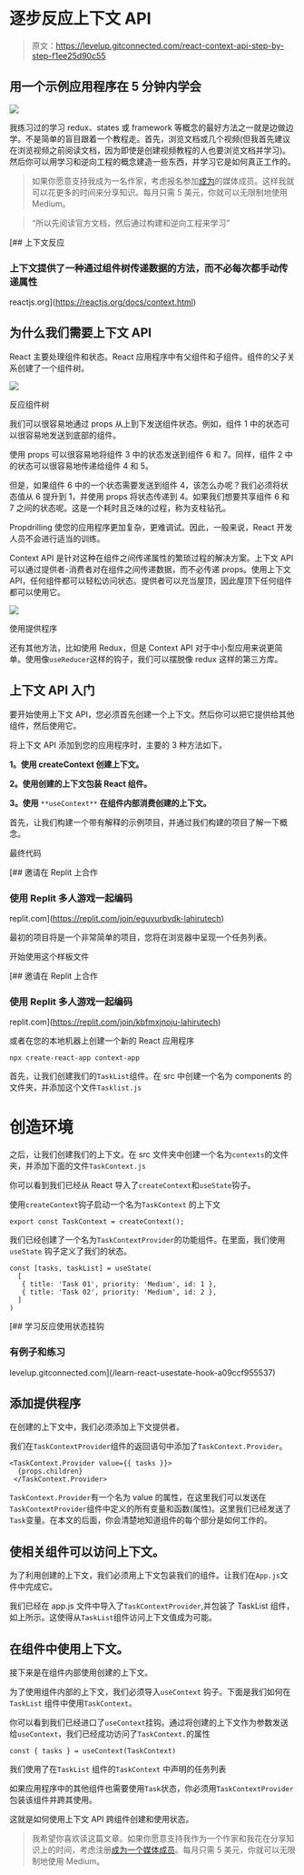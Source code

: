 # 逐步反应上下文 API

> 原文：<https://levelup.gitconnected.com/react-context-api-step-by-step-f1ee25d90c55>

## 用一个示例应用程序在 5 分钟内学会

![](img/c98a2565619b9d0db125ae86796e5a53.png)

我练习过的学习 redux、states 或 framework 等概念的最好方法之一就是边做边学。不是简单的盲目跟着一个教程走。首先，浏览文档或几个视频(但我首先建议在浏览视频之前阅读文档，因为即使是创建视频教程的人也要浏览文档并学习)。然后你可以用学习和逆向工程的概念建造一些东西，并学习它是如何真正工作的。

> 如果你愿意支持我成为一名作家，考虑报名参加[成为](https://freelancingcult.medium.com/membership)的媒体成员。这样我就可以花更多的时间来分享知识。每月只需 5 美元，你就可以无限制地使用 Medium。

> “所以先阅读官方文档，然后通过构建和逆向工程来学习”

[](https://reactjs.org/docs/context.html) [## 上下文反应

### 上下文提供了一种通过组件树传递数据的方法，而不必每次都手动传递属性

reactjs.org](https://reactjs.org/docs/context.html) 

## 为什么我们需要上下文 API

React 主要处理组件和状态。React 应用程序中有父组件和子组件。组件的父子关系创建了一个组件树。

![](img/754e1c7b3b1aee82d85bb178a0b4f295.png)

反应组件树

我们可以很容易地通过 props 从上到下发送组件状态。例如，组件 1 中的状态可以很容易地发送到底部的组件。

使用 props 可以很容易地将组件 3 中的状态发送到组件 6 和 7。同样，组件 2 中的状态可以很容易地传递给组件 4 和 5。

但是，如果组件 6 中的一个状态需要发送到组件 4，该怎么办呢？我们必须将状态值从 6 提升到 1，并使用 props 将状态传递到 4。如果我们想要共享组件 6 和 7 之间的状态呢。这是一个耗时且乏味的过程，称为支柱钻孔。

Propdrilling 使您的应用程序更加复杂，更难调试。因此，一般来说，React 开发人员不会进行适当的训练。

Context API 是针对这种在组件之间传递属性的繁琐过程的解决方案。上下文 API 可以通过提供者-消费者对在组件之间传递数据，而不必传递 props。使用上下文 API，任何组件都可以轻松访问状态。提供者可以充当屋顶，因此屋顶下任何组件都可以使用它。

![](img/967d7a33b3305bdb466fbd5795ab6582.png)

使用提供程序

还有其他方法，比如使用 Redux，但是 Context API 对于中小型应用来说更简单。使用像`useReducer`这样的钩子，我们可以摆脱像 redux 这样的第三方库。

## 上下文 API 入门

要开始使用上下文 API，您必须首先创建一个上下文。然后你可以把它提供给其他组件，然后使用它。

将上下文 API 添加到您的应用程序时，主要的 3 种方法如下。

**1。使用 createContext 创建上下文。**

**2。使用创建的上下文包装 React 组件。**

**3。使用** `**useContext**` **在组件内部消费创建的上下文。**

首先，让我们构建一个带有解释的示例项目，并通过我们构建的项目了解一下概念。

最终代码

[](https://replit.com/join/eguvurbvdk-lahirutech) [## 邀请在 Replit 上合作

### 使用 Replit 多人游戏一起编码

replit.com](https://replit.com/join/eguvurbvdk-lahirutech) 

最初的项目将是一个非常简单的项目，您将在浏览器中呈现一个任务列表。

开始使用这个样板文件

[](https://replit.com/join/kbfmxjnoju-lahirutech) [## 邀请在 Replit 上合作

### 使用 Replit 多人游戏一起编码

replit.com](https://replit.com/join/kbfmxjnoju-lahirutech) 

或者在您的本地机器上创建一个新的 React 应用程序

```
npx create-react-app context-app
```

首先，让我们创建我们的`TaskList`组件。在 src 中创建一个名为 components 的文件夹，并添加这个文件`Tasklist.js`

# 创造环境

之后，让我们创建我们的上下文。在 src 文件夹中创建一个名为`contexts`的文件夹，并添加下面的文件`TaskContext.js`

你可以看到我们已经从 React 导入了`createContext`和`useState`钩子。

使用`createContext`钩子启动一个名为`TaskContext` 的上下文

```
export const TaskContext = createContext();
```

我们已经创建了一个名为`TaskContextProvider`的功能组件。在里面，我们使用`useState` 钩子定义了我们的状态。

```
const [tasks, taskList] = useState(
  [
   { title: 'Task 01', priority: 'Medium', id: 1 },        
   { title: 'Task 02', priority: 'Medium', id: 2 },   
  ]
)
```

[](/learn-react-usestate-hook-a09ccf955537) [## 学习反应使用状态挂钩

### 有例子和练习

levelup.gitconnected.com](/learn-react-usestate-hook-a09ccf955537) 

## 添加提供程序

在创建的上下文中，我们必须添加上下文提供者。

我们在`TaskContextProvider`组件的返回语句中添加了`TaskContext.Provider`。

```
<TaskContext.Provider value={{ tasks }}>            
  {props.children}     
 </TaskContext.Provider>
```

`TaskContext.Provider`有一个名为 value 的属性，在这里我们可以发送在`TaskContextProvider`组件中定义的所有变量和函数(属性)。这里我们已经发送了`Task`变量。在本文的后面，你会清楚地知道组件的每个部分是如何工作的。

## 使相关组件可以访问上下文。

为了利用创建的上下文，我们必须用上下文包装我们的组件。让我们在`App.js`文件中完成它。

我们已经在 app.js 文件中导入了`TaskContextProvider`,并包装了 TaskList 组件，如上所示。这使得从`TaskList`组件访问上下文值成为可能。

## 在组件中使用上下文。

接下来是在组件内部使用创建的上下文。

为了使用组件内部的上下文，我们必须导入`useContext` 钩子。下面是我们如何在`TaskList` 组件中使用`TaskContext`。

你可以看到我们已经进口了`useContext`挂钩。通过将创建的上下文作为参数发送给`useContext`，我们已经成功访问了`TaskContext.`的属性

```
const { tasks } = useContext(TaskContext)
```

我们使用了在`TaskList` 组件的`TaskContext` 中声明的任务列表

如果应用程序中的其他组件也需要使用`Task`状态，你必须用`TaskContextProvider`包装该组件并跨其使用。

这就是如何使用上下文 API 跨组件创建和使用状态。

> 我希望你喜欢读这篇文章。如果你愿意支持我作为一个作家和我花在分享知识上的时间，考虑注册[成为一个媒体成员](https://freelancingcult.medium.com/membership)。每月只需 5 美元，你就可以无限制地使用 Medium。
